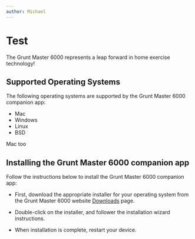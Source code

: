 ```yaml
---
author: Michael
---
```


# Test

The Grunt Master 6000 represents a leap forward in home exercise technology!

## Supported Operating Systems

The following operating systems are supported by the Grunt Master 6000 companion app:

-   Mac
-   Windows
-   Linux
-   BSD

Mac too



## Installing the Grunt Master 6000 companion app

Follow the instructions below to install the Grunt Master 6000 companion app:

-   First, download the appropriate installer for your operating system from the Grunt Master 6000 website [Downloads](https://gruntmaster6000.com/downloads) page.

-   Double-click on the installer, and follower the installation wizard instructions.

-   When installation is complete, restart your device.


